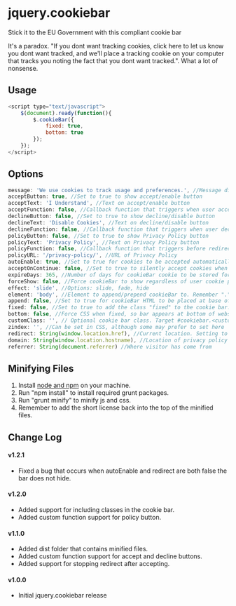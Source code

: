# jquery.cookiebar
Stick it to the EU Government with this compliant cookie bar

It's a paradox. "If you dont want tracking cookies, click here to let us know you dont want tracked, and we'll place a tracking cookie on your computer that tracks you noting the fact that you dont want tracked.". What a lot of nonsense. 

Usage
-----
```javascript
<script type="text/javascript">
	$(document).ready(function(){
		$.cookieBar({
			fixed: true,
			bottom: true
		});
	});
</script>
```
Options
-------
```javascript
message: 'We use cookies to track usage and preferences.', //Message displayed on bar
acceptButton: true, //Set to true to show accept/enable button
acceptText: 'I Understand', //Text on accept/enable button
acceptFunction: false, //Callback function that triggers when user accepts
declineButton: false, //Set to true to show decline/disable button
declineText: 'Disable Cookies', //Text on decline/disable button
declineFunction: false, //Callback function that triggers when user declines
policyButton: false, //Set to true to show Privacy Policy button
policyText: 'Privacy Policy', //Text on Privacy Policy button
policyFunction: false, //Callback function that triggers before redirect when user clicks policy button
policyURL: '/privacy-policy/', //URL of Privacy Policy
autoEnable: true, //Set to true for cookies to be accepted automatically. Banner still shows
acceptOnContinue: false, //Set to true to silently accept cookies when visitor moves to another page
expireDays: 365, //Number of days for cookieBar cookie to be stored for
forceShow: false, //Force cookieBar to show regardless of user cookie preference
effect: 'slide', //Options: slide, fade, hide
element: 'body', //Element to append/prepend cookieBar to. Remember "." for class or "#" for id.
append: false, //Set to true for cookieBar HTML to be placed at base of website. YMMV
fixed: false, //Set to true to add the class "fixed" to the cookie bar. Default CSS should fix the position
bottom: false, //Force CSS when fixed, so bar appears at bottom of website
customClass: '', // Optional cookie bar class. Target #cookiebar.<customClass> to avoid !important overwrites and separate multiple classes by spaces
zindex: '', //Can be set in CSS, although some may prefer to set here
redirect: String(window.location.href), //Current location. Setting to false stops redirect
domain: String(window.location.hostname), //Location of privacy policy
referrer: String(document.referrer) //Where visitor has come from
```
Minifying Files
-------
1. Install [node and npm](http://nodejs.org/) on your machine.
2. Run "npm install" to install required grunt packages.
3. Run "grunt minify" to minify js and css.
4. Remember to add the short license back into the top of the minified files.

Change Log
-------
#### v1.2.1

 * Fixed a bug that occurs when autoEnable and redirect are both false the bar does not hide.

#### v1.2.0

 * Added support for including classes in the cookie bar.
 * Added custom function support for policy button.

#### v1.1.0

 * Added dist folder that contains minified files.
 * Added custom function support for accept and decline buttons.
 * Added support for stopping redirect after accepting.

#### v1.0.0

 * Initial jquery.cookiebar release

